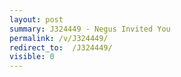```yaml
---
layout: post
summary: J324449 - Negus Invited You
permalink: /v/J324449/
redirect_to:  /J324449/
visible: 0
---
```

